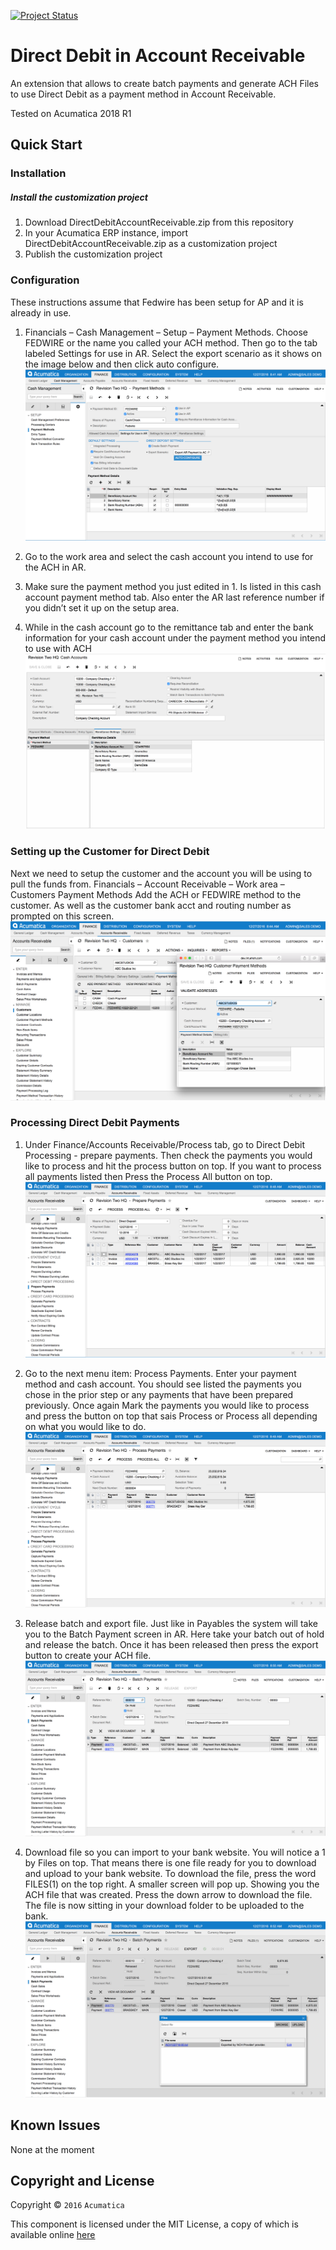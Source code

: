 [![Project Status](http://opensource.box.com/badges/active.svg)](http://opensource.box.com/badges)

Direct Debit in Account Receivable
==================================

An extension that allows to create batch payments and generate ACH Files to use Direct Debit as a payment method in Account Receivable.

Tested on Acumatica 2018 R1

Quick Start
-----------

### Installation

##### Install the customization project
1. Download DirectDebitAccountReceivable.zip from this repository
2. In your Acumatica ERP instance, import DirectDebitAccountReceivable.zip as a customization project
3. Publish the customization project

### Configuration
These instructions assume that Fedwire has been setup for AP and it is already in use.
1. Financials – Cash Management – Setup – Payment Methods. Choose FEDWIRE or the name you called your ACH method. Then go to the tab labeled Settings for use in AR. Select the export scenario as it shows on the image below and then click auto configure.
![Screenshot](/_ASSETS/ReadMe/1.png)

2. Go to the work area and select the cash account you intend to use for the ACH in AR.
3. Make sure the payment method you just edited in 1. Is listed in this cash account payment method tab. Also enter the AR last reference number if you didn’t set it up on the setup area.
4. While in the cash account go to the remittance tab and enter the bank information for your cash account under the payment method you intend to use with ACH
![Screenshot](/_ASSETS/ReadMe/2.png)


### Setting up the Customer for Direct Debit
Next we need to setup the customer and the account you will be using to pull the funds from.
Financials – Account Receivable – Work area – Customers Payment Methods
Add the ACH or FEDWIRE method to the customer. As well as the customer bank acct and routing number as prompted on this screen.
![Screenshot](/_ASSETS/ReadMe/3.png)


### Processing Direct Debit Payments
1. Under Finance/Accounts Receivable/Process tab, go to Direct Debit Processing - prepare payments. Then check the payments you would like to process and hit the process button on top. If you want to process all payments listed then Press the Process All button on top.
![Screenshot](/_ASSETS/ReadMe/4.png)

2. Go to the next menu item: Process Payments. Enter your payment method and cash account. You should see listed the payments you chose in the prior step or any payments that have been prepared previously. Once again Mark the payments you would like to process and press the button on top that sais Process or Process all depending on what you would like to do.
![Screenshot](/_ASSETS/ReadMe/5.png)

3. Release batch and export file. Just like in Payables the system will take you to the Batch Payment screen in AR. Here take your batch out of hold and release the batch. Once it has been released then press the export button to create your ACH file.
![Screenshot](/_ASSETS/ReadMe/6.png)

4. Download file so you can import to your bank website. You will notice a 1 by Files on top. That means there is one file ready for you to download and upload to your bank website. To download the file, press the word FILES(1) on the top right. A smaller screen will pop up. Showing you the ACH file that was created. Press the down arrow to download the file. The file is now sitting in your download folder to be uploaded to the bank.
![Screenshot](/_ASSETS/ReadMe/7.png)


Known Issues
------------
None at the moment

## Copyright and License

Copyright © `2016` `Acumatica`

This component is licensed under the MIT License, a copy of which is available online [here](LICENSE)
